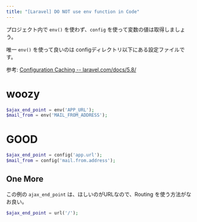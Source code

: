 ```yaml
---
title: "[Laravel] DO NOT use env function in Code"
---
```


プロジェクト内で `env()` を使わず、`config` を使って変数の値は取得しましょう。

唯一 `env()` を使って良いのは configディレクトリ以下にある設定ファイルです。

参考: [Configuration Caching -- laravel.com/docs/5.8/](https://laravel.com/docs/5.8/configuration#configuration-caching)

# woozy

```php
$ajax_end_point = env('APP_URL');
$mail_from = env('MAIL_FROM_ADDRESS');
```

# GOOD

```php
$ajax_end_point = config('app.url');
$mail_from = config('mail.from.address');
```

## One More

この例の `ajax_end_point` は、ほしいのがURLなので、Routing を使う方法がなお良い。

```php
$ajax_end_point = url('/');
```


